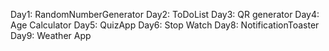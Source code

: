 Day1: RandomNumberGenerator 
Day2: ToDoList
Day3: QR generator
Day4: Age Calculator
Day5: QuizApp
Day6: Stop Watch
Day8: NotificationToaster
Day9: Weather App